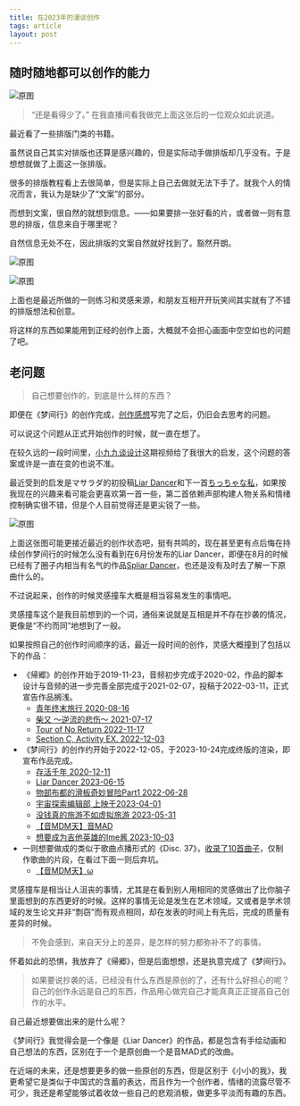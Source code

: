 ```yaml
---
title: 在2023年的漫谈创作
tags: article
layout: post
---
```

## 随时随地都可以创作的能力

![原图](/assests/images/Muelsyse.png)

> “还是看得少了。”
> 在我直播间看我做完上面这张后的一位观众如此说道。

最近看了一些排版门类的书籍。

虽然说自己其实对排版也还算是感兴趣的，但是实际动手做排版却几乎没有。于是想想就做了上面这一张排版。

很多的排版教程看上去很简单，但是实际上自己去做就无法下手了。就我个人的情况而言，我认为是缺少了“文案”的部分。

而想到文案，很自然的就想到信息。——如果要排一张好看的片，或者做一则有意思的排版，信息来自于哪里呢？

自然信息无处不在，因此排版的文案自然就好找到了。豁然开朗。

![原图](/assests/images/message.jpg)

![原图](/assests/images/aliv.png)

上面也是最近所做的一则练习和灵感来源，和朋友互相开开玩笑间其实就有了不错的排版想法和创意。

将这样的东西如果能用到正经的创作上面，大概就不会担心画面中空空如也的问题了吧。

## 老问题

> 自己想要创作的，到底是什么样的东西？

即便在《梦间行》的创作完成，[创作感想](https://akutazehy.home.blog/2023/10/04/%e5%a4%a7%e6%a2%a6%e4%b8%80%e5%9c%ba/)写完了之后，仍旧会去思考的问题。

可以说这个问题从正式开始创作的时候，就一直在想了。

在较久远的一段时间里，[小九九谈设计](https://www.bilibili.com/video/BV18Z4y1x73Q/)这期视频给了我很大的启发，这个问题的答案或许是一直在变的也说不准。

最近受到的启发是マサラダ的初投稿[Liar Dancer](https://www.bilibili.com/video/BV1Yk4y1H794/)和下一首[ちっちゃな私](https://www.bilibili.com/video/BV1Km4y1p7dd/)，如果按我现在的兴趣来看可能会更喜欢第一首一些，第二首依赖声部构建人物关系和情绪控制确实很不错，但是个人目前觉得还是更尖锐了一些。

![原图](/assests/images/liar-dancer.png)

上面这张图可能更接近最近的创作状态吧，挺有共鸣的，现在甚至更有点后悔在持续创作梦间行的时候怎么没有看到在6月份发布的Liar Dancer，即便在8月的时候已经有了圈子内相当有名气的作品[Spliar Dancer](https://www.bilibili.com/video/BV1dh4y1r7vb/)，也还是没有及时去了解一下原曲什么的。

不过说起来，创作的时候灵感撞车大概是相当容易发生的事情吧。

灵感撞车这个是我目前想到的一个词，通俗来说就是互相是并不存在抄袭的情况，更像是“不约而同”地想到了一般。

如果按照自己的创作时间顺序的话，最近一段时间的创作，灵感大概撞到了包括以下的作品：

- 《帰郷》的创作开始于2019-11-23，音频初步完成于2020-02，作品的脚本设计与音频的进一步完善全部完成于2021-02-07，投稿于2022-03-11，正式宣告作品搁浅。
	- [青年终末旅行 2020-08-16](https://www.bilibili.com/video/BV1bf4y1Q7Zc/)
	- [柴又 ～逆流的悲伤～ 2021-07-17](https://www.bilibili.com/video/BV1zV411H7vz/)
	- [Tour of No Return 2022-11-17](https://www.bilibili.com/video/BV1Be4y1s7wa/)
	- [Section C, Activity EX. 2022-12-03](https://www.bilibili.com/video/BV1T841157Qw/)
- 《梦间行》的创作约开始于2022-12-05，于2023-10-24完成终版的渲染，即宣布作品完成。
	- [存活千年 2020-12-11](https://www.bilibili.com/video/BV1Ua4y1W7rV/)
	- [Liar Dancer 2023-06-15](https://www.bilibili.com/video/BV1Yk4y1H794/)
	- [物部布都的滑板奇妙冒险Part1 2022-06-28](https://www.bilibili.com/video/BV1dG411s7jz)
	- [宇宙探索编辑部 上映于2023-04-01](https://baike.baidu.com/item/%E5%AE%87%E5%AE%99%E6%8E%A2%E7%B4%A2%E7%BC%96%E8%BE%91%E9%83%A8/)
	- [没钱真的旅游不如虚拟旅游 2023-05-31](https://www.bilibili.com/video/BV1as4y1T764)
	- [【音MDM天】音MAD](https://www.bilibili.com/video/BV1xF411S7cd/)
	- [想要成为吉他英雄的Ime酱 2023-10-03](https://www.bilibili.com/video/BV1394y187QC)
- 一则想要做成的类似于歌曲点播形式的《Disc. 37》，[收录了10首曲子](https://music.163.com/#/playlist?id=8729132715)，仅制作歌曲的片段，在看过下面一则后弃坑。
	- [【音MDM天】ω](https://www.bilibili.com/video/BV1uN411H7jA/)

灵感撞车是相当让人沮丧的事情，尤其是在看到别人用相同的灵感做出了比你脑子里面想到的东西更好的时候。这样的事情无论是发生在艺术领域，又或者是学术领域的发生论文并非“剽窃”而有观点相同，却在发表的时间上有先后，完成的质量有差异的时候。

> 不免会感到，来自天分上的差异，是怎样的努力都弥补不了的事情。

怀着如此的恐惧，我放弃了《帰郷》，但是后面想想，还是执意完成了《梦间行》。

> 如果要说抄袭的话，已经没有什么东西是原创的了，还有什么好担心的呢？
> 自己的创作永远是自己的东西，作品用心做完自己才能真真正正提高自己创作的水平。

自己最近想要做出来的是什么呢？

《梦间行》我觉得会是一个像是《Liar Dancer》的作品，都是包含有手绘动画和自己想法的东西，区别在于一个是原创曲一个是音MAD式的改曲。

在近端的未来，还是想要更多的做一些原创的东西，但是区别于《小小的我》，我更希望它是类似于中国式的含蓄的表达，而且作为一个创作者，情绪的流露尽管不可少，我还是希望能够试着收敛一些自己的悲观消极，做更多平淡而有趣的东西。
